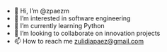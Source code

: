 - 👋 Hi, I’m @zpaezm
- 👀 I’m interested in software engineering
- 🌱 I’m currently learning Python
- 💞️ I’m looking to collaborate on innovation projects
- 📫 How to reach me zulidiapaez@gmail.com

<!---
zpaezm/zpaezm is a ✨ special ✨ repository because its `README.md` (this file) appears on your GitHub profile.
You can click the Preview link to take a look at your changes.
--->
